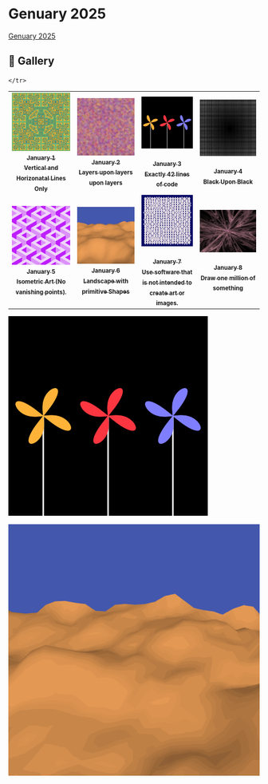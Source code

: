 # Genuary 2025

[Genuary 2025](https://genuary.art)

## 🌄 Gallery

<!-- IMAGE-LIST:START - Do not remove or modify this section -->
<!-- prettier-ignore-start -->
<!-- markdownlint-disable -->
<table>
  <tbody>
    <tr>
      <td align="center"><a href=""> <img class="img" src="assets/1.jpg" alt="vertical and horizontal lines" style="vertical-align:top;" width="500" /><br /><sub><b>January 1<br/>Vertical and Horizonatal Lines Only</b></sub></a></td>
      <td align="center"><a href=""> <img class="img" src="assets/2.jpg" alt="layers on layers" style="vertical-align:top;" width="500" /><br /><sub><b>January 2<br/>Layers upon layers upon layers</b></sub></a></td>
     <td align="center"><a href=""> <img class="img" src="assets/3.jpg" alt="42 lines of code" style=" display: block;
    margin-left: auto;
    margin-right: auto;" width="500" /><br /><sub><b>January 3<br/>Exactly 42 lines of code</b></sub></a></td>
     <td align="center"><a href=""> <img class="img" src="assets/4.jpg" alt="black on black" style=" display: block;
    margin-left: auto;
    margin-right: auto;" width="500" /><br /><sub><b>January 4<br/>Black Upon Black</b></sub></a></td>
    </tr>
    <tr>
      <td align="center"><a href=""> <img class="img" src="assets/5.jpg" alt="Isometric Art (No vanishing points)." style="vertical-align:top;" width="500" /><br /><sub><b>January 5<br/>Isometric Art (No vanishing points).</b></sub></a></td>
      <td align="center"><a href=""> <img class="img" src="assets/6.jpg" alt="layers on layers" style="vertical-align:top;" width="500" /><br /><sub><b>January 6<br/>Landscape with primitive Shapes</b></sub></a></td>
     <td align="center"><a href=""> <img class="img" src="assets/7.png" alt="Use software that is not intended to create art or images." style=" display: block;
    margin-left: auto;
    margin-right: auto;" width="500" /><br /><sub><b>January 7<br/>Use software that is not intended to create art or images.</b></sub></a></td>
    <td align="center"><a href=""> <img class="img" src="assets/8.png" alt="Draw one million of something" style=" display: block;
    margin-left: auto;
    margin-right: auto;" width="500" /><br /><sub><b>January 8<br/>Draw one million of something</b></sub></a></td>
    
    </tr>
   
   
 </tbody>
</table>

<!-- markdownlint-restore -->
<!-- prettier-ignore-end -->

<!-- IMAGE-LIST:END -->

![Exactly 42 lines of code - pinwheel animation](assets/pinwheel.gif)

![Landscape with primitive shapes](assets/terrain.gif)
